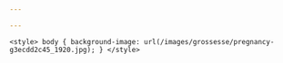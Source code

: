 ```yaml
---

---
```

    <style> body { background-image: url(/images/grossesse/pregnancy-g3ecdd2c45_1920.jpg); } </style>